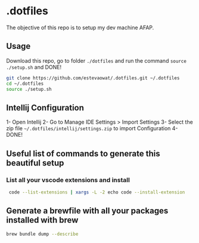 # .dotfiles

The objective of this repo is to setup my dev machine AFAP.

## Usage

Download this repo, go to folder `./dotfiles` and run the command `source ./setup.sh` and DONE!

```bash
git clone https://github.com/estevaowat/.dotfiles.git ~/.dotfiles
cd ~/.dotfiles
source ./setup.sh
```

## Intellij Configuration
1- Open Intellij
2- Go to Manage IDE Settings > Import Settings
3- Select the zip file `~/.dotfiles/intellij/settings.zip` to import Configuration
4- DONE!

## Useful list of commands to generate this beautiful setup

### List all your vscode extensions and install

```bash
 code --list-extensions | xargs -L -2 echo code --install-extension
```

## Generate a brewfile with all your packages installed with brew

```bash
brew bundle dump --describe
```

